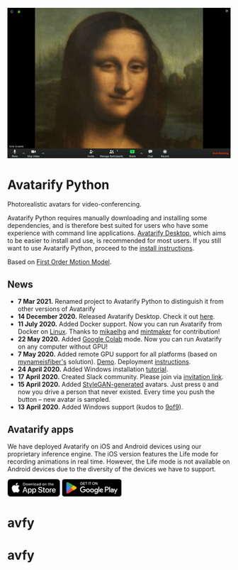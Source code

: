 ![](docs/mona.gif)

# Avatarify Python

Photorealistic avatars for video-conferencing.

Avatarify Python requires manually downloading and installing some dependencies, and is therefore best suited for users who have some experience with command line applications. [Avatarify Desktop](https://github.com/alievk/avatarify-desktop), which aims to be easier to install and use, is recommended for most users. If you still want to use Avatarify Python, proceed to the [install instructions](docs/).

Based on [First Order Motion Model](https://github.com/AliaksandrSiarohin/first-order-model).

## News
- **7 Mar 2021.** Renamed project to Avatarify Python to distinguish it from other versions of Avatarify
- **14 December 2020.** Released Avatarify Desktop. Check it out [here](https://github.com/alievk/avatarify-desktop).
- **11 July 2020.** Added Docker support. Now you can run Avatarify from Docker on [Linux](https://github.com/alievk/avatarify-python/blob/master/docs/README.md#docker). Thanks to [mikaelhg](https://github.com/mikaelhg) and [mintmaker](https://github.com/mintmaker) for contribution!
- **22 May 2020.** Added [Google Colab](https://colab.research.google.com/github/alievk/avatarify/blob/master/avatarify.ipynb) mode. Now you can run Avatarify on any computer without GPU!
- **7 May 2020.** Added remote GPU support for all platforms (based on [mynameisfiber's](https://github.com/mynameisfiber) solution). [Demo](https://youtu.be/3Dz_bUIPYFM). Deployment [instructions](https://github.com/alievk/avatarify-python/wiki/Remote-GPU). 
- **24 April 2020.** Added Windows installation [tutorial](https://www.youtube.com/watch?v=lym9ANVb120).
- **17 April 2020.** Created Slack community. Please join via [invitation link](https://join.slack.com/t/avatarify/shared_invite/zt-dyoqy8tc-~4U2ObQ6WoxuwSaWKKVOgg).
- **15 April 2020.** Added [StyleGAN-generated](https://www.thispersondoesnotexist.com) avatars. Just press `Q` and now you drive a person that never existed. Every time you push the button – new avatar is sampled.
- **13 April 2020.** Added Windows support (kudos to [9of9](https://github.com/9of9)).

## Avatarify apps

We have deployed Avatarify on iOS and Android devices using our proprietary inference engine. The iOS version features the Life mode for recording animations in real time. However, the Life mode is not available on Android devices due to the diversity of the devices we have to support.

[<img src=docs/appstore-badge.png alt="drawing" height="40"/>](https://apps.apple.com/app/apple-store/id1512669147?pt=121960189&ct=GitHub&mt=8)
[<img src=docs/google-play-badge.png alt="drawing" height="40"/>](https://play.google.com/store/apps/details?id=com.avatarify.android)
# avfy
# avfy
